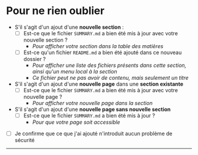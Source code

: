 # Pour ne rien oublier

- S'il s'agit d'un ajout d'une **nouvelle section** :
  - [ ] Est-ce que le fichier `SUMMARY.md` a bien été mis à jour avec votre nouvelle section ?
    - _Pour afficher votre section dans la table des matières_
  - [ ] Est-ce qu'un fichier `README.md` a bien été ajouté dans ce nouveau dossier ?
    - _Pour afficher une liste des fichiers présents dans cette section, ainsi qu'un menu local à la section_
    - _Ce fichier peut ne pas avoir de contenu, mais seulement un titre_
- S'il s'agit d'un ajout d'une **nouvelle page** dans une **section existante**
  - [ ] Est-ce que le fichier `SUMMARY.md` a bien été mis à jour avec votre nouvelle page ?
    - _Pour afficher votre nouvelle page dans la section_
- S'il s'agit d'un ajout d'une **nouvelle page sans nouvelle section**
  - [ ] Est-ce que le fichier `SUMMARY.md` a bien été mis à jour ?
    - _Pour que votre page soit accessible_

- [ ] Je confirme que ce que j'ai ajouté n'introduit aucun problème de sécurité

---
